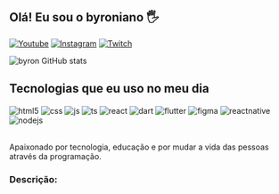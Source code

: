 ## Olá! Eu sou o byroniano 🖐️

[![Youtube](https://img.shields.io/badge/YouTube-FF0000?style=for-the-badge&logo=youtube&logoColor=white)]([https://youtube.com/c/sujeitoprogramador](https://www.google.com/search?q=teste&oq=teste&gs_lcrp=EgZjaHJvbWUyBggAEEUYOTINCAEQABiDARixAxiABDINCAIQABiDARixAxiABDITCAMQLhiDARjHARixAxjRAxiABDINCAQQABiDARixAxiABDINCAUQABiDARixAxiABDINCAYQABiDARixAxiABDINCAcQABiDARixAxiABDIHCAgQABiABDIHCAkQABiABNIBBzQ5NGowajeoAgCwAgA&sourceid=chrome&ie=UTF-8))
[![Instagram](https://img.shields.io/badge/Instagram-E4405F?style=for-the-badge&logo=instagram&logoColor=white)]([https://instagram.com/sujeitoprogramador](https://www.google.com/search?q=teste&oq=teste&gs_lcrp=EgZjaHJvbWUyBggAEEUYOTINCAEQABiDARixAxiABDINCAIQABiDARixAxiABDITCAMQLhiDARjHARixAxjRAxiABDINCAQQABiDARixAxiABDINCAUQABiDARixAxiABDINCAYQABiDARixAxiABDINCAcQABiDARixAxiABDIHCAgQABiABDIHCAkQABiABNIBBzQ5NGowajeoAgCwAgA&sourceid=chrome&ie=UTF-8))
[![Twitch](https://img.shields.io/badge/Twitch-9146FF?style=for-the-badge&logo=twitch&logoColor=white)]([https://twitch.tv/fragabr](https://www.google.com/search?q=teste&oq=teste&gs_lcrp=EgZjaHJvbWUyBggAEEUYOTINCAEQABiDARixAxiABDINCAIQABiDARixAxiABDITCAMQLhiDARjHARixAxjRAxiABDINCAQQABiDARixAxiABDINCAUQABiDARixAxiABDINCAYQABiDARixAxiABDINCAcQABiDARixAxiABDIHCAgQABiABDIHCAkQABiABNIBBzQ5NGowajeoAgCwAgA&sourceid=chrome&ie=UTF-8))

![byron GitHub stats](https://github-readme-stats.vercel.app/api?username=matheusouzag&show_icons=true&theme=‘transparent’)

## Tecnologias que eu uso no meu dia

<div style="display: inline_block">
  <img align="center" alt="html5" src="https://img.shields.io/badge/HTML5-E34F26?style=for-the-badge&logo=html5&logoColor=white" />
  <img align="center" alt="css" src="https://img.shields.io/badge/CSS3-1572B6?style=for-the-badge&logo=css3&logoColor=white" />
  <img align="center" alt="js" src="https://img.shields.io/badge/JavaScript-F7DF1E?style=for-the-badge&logo=javascript&logoColor=black" />
  <img align="center" alt="ts" src="https://img.shields.io/badge/TypeScript-007ACC?style=for-the-badge&logo=typescript&logoColor=white" />
  <img align="center" alt="react" src="https://img.shields.io/badge/React-20232A?style=for-the-badge&logo=react&logoColor=61DAFB" />
  <img align="center" alt="dart" src="https://img.shields.io/badge/Dart-0175C2?style=for-the-badge&logo=dart&logoColor=white" />
  <img align="center" alt="flutter" src="https://img.shields.io/badge/Flutter-02569B?style=for-the-badge&logo=flutter&logoColor=white" />
  <img align="center" alt="figma" src="https://img.shields.io/badge/Figma-F24E1E?style=for-the-badge&logo=figma&logoColor=white" />
    <img align="center" alt="reactnative" src="https://img.shields.io/badge/React_Native-20232A?style=for-the-badge&logo=react&logoColor=61DAFB"/>
  <img align="center" alt="nodejs" src="https://img.shields.io/badge/Node.js-43853D?style=for-the-badge&logo=node.js&logoColor=white" />
</div><br/>

Apaixonado por tecnologia, educação e por mudar a vida das pessoas através da programação.

### Descrição:

